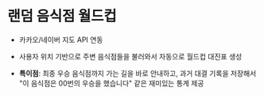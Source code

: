 # 랜덤 음식점 월드컵

- 카카오/네이버 지도 API 연동

- 사용자 위치 기반으로 주변 음식점들을 불러와서 자동으로 월드컵 대진표 생성

- **특이점**: 최종 우승 음식점까지 가는 길을 바로 안내하고, 과거 대결 기록을 저장해서 "이 음식점은 00번의 우승을 했습니다" 같은 재미있는 통계 제공